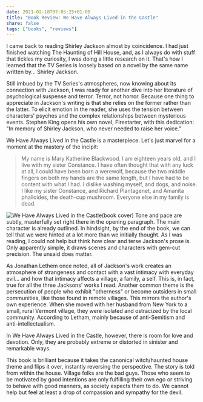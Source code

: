 ```yaml
---
date: 2021-02-18T07:05:25+01:00
title: "Book Review: We Have Always Lived in the Castle"
share: false
tags: ["books", "reviews"]
---
```

I came back to reading Shirley Jackson almost by coincidence. I had just
finished watching The Haunting of Hill House, and, as I always do with stuff
that tickles my curiosity, I was doing a little research on it. That's how
I learned that the TV Series is loosely based on a novel by the same name
written by... Shirley Jackson.

Still imbued by the TV Series's atmospheres, now knowing about its connection
with Jackson, I was ready for another dive into her literature of psychological
suspense and terror. Terror, not horror. Because one thing to appreciate in
Jackson's writing is that she relies on the former rather than the latter. To
elicit emotion in the reader, she uses the tension between characters' psyches
and the complex relationships between mysterious events. Stephen King opens his
own novel, Firestarter, with this dedication: "In memory of Shirley Jackson,
who never needed to raise her voice." 

We Have Always Lived in the Castle is a masterpiece. Let's just marvel for
a moment at the mastery of the incipit:

> My name is Mary Katherine Blackwood. I am eighteen years old, and I live with
> my sister Constance. I have often thought that with any luck at all, I could
> have been born a werewolf, because the two middle fingers on both my hands
> are the same length, but I have had to be content with what I had. I dislike
> washing myself, and dogs, and noise. I like my sister Constance, and Richard
> Plantagenet, and Amanita phalloides, the death-cup mushroom. Everyone else in
> my family is dead.

![We Have Always Lived in the Castle(book cover)](/images/we_have_always_lived_in_the_castle.jpg#right)
Tone and pace are subtly, masterfully set right there in the opening paragraph.
The main character is already outlined. In hindsight, by the end of the book,
we can tell that we were hinted at a lot more than we initially thought. As
I was reading, I could not help but think how clear and terse Jackson's prose
is. Only apparently simple, it draws scenes and characters with gem-cut
precision. The unsaid does matter.

As Jonathan Lethem once noted, all of Jackson's work creates an atmosphere of
strangeness and contact with a vast intimacy with everyday evil... and how that
intimacy affects a village, a family, a self. This is, in fact, true for all
the three Jacksons' works I read. Another common theme is the persecution of
people who exhibit "otherness" or become outsiders in small communities, like
those found in remote villages. This mirrors the author's own experience. When
she moved with her husband from New York to a small, rural Vermont village,
they were isolated and ostracized by the local community. According to Letham,
mainly because of anti-Semitism and anti-intellectualism.

In We Have Always Lived in the Castle, however, there is room for love and
devotion. Only, they are probably extreme or distorted in sinister and
remarkable ways.

This book is brilliant because it takes the canonical witch/haunted house theme
and flips it over, instantly reversing the perspective. The story is told from
within the house. Village folks are the bad guys. Those who seem to be
motivated by good intentions are only fulfilling their own ego or striving to
behave with good manners, as society expects them to do. We cannot help but
feel at least a drop of compassion and sympathy for the devil. 



 [rss]: https://nicolaiarocci.com/index.xml
 [tw]: http://twitter.com/nicolaiarocci
 [nl]: https://buttondown.email/nicolaiarocci
